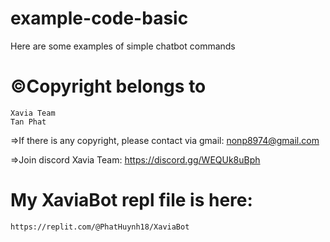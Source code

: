 # example-code-basic

Here are some examples of simple chatbot commands

# ©Copyright belongs to 
    Xavia Team
    Tan Phat 

=>If there is any copyright, please contact via gmail: nonp8974@gmail.com

=>Join discord Xavia Team: https://discord.gg/WEQUk8uBph
# My XaviaBot repl file is here: 
    https://replit.com/@PhatHuynh18/XaviaBot
